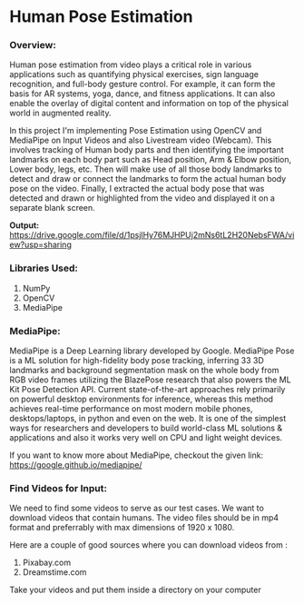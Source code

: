 # Human Pose Estimation

### Overview:
Human pose estimation from video plays a critical role in various applications such as quantifying physical exercises, sign language recognition, and full-body gesture control. For example, it can form the basis for AR systems, yoga, dance, and fitness applications. It can also enable the overlay of digital content and information on top of the physical world in augmented reality.

In this project I'm implementing Pose Estimation using OpenCV and MediaPipe on Input Videos and also Livestream video (Webcam). This involves tracking of Human body parts and then identifying the important landmarks on each body part such as Head position, Arm & Elbow position, Lower body, legs, etc. Then will make use of all those body landmarks to detect and draw or connect the landmarks to form the actual human body pose on the video. Finally, I extracted the actual body pose that was detected and drawn or highlighted from the video and displayed it on a separate blank screen.

<b>Output: </b>https://drive.google.com/file/d/1psjlHy76MJHPUj2mNs6tL2H20NebsFWA/view?usp=sharing

### Libraries Used:
<ol>
  <li>NumPy</li>
  <li>OpenCV</li>
  <li>MediaPipe</li>
  </ol>

### MediaPipe:
MediaPipe is a Deep Learning library developed by Google. MediaPipe Pose is a ML solution for high-fidelity body pose tracking, inferring 33 3D landmarks and background segmentation mask on the whole body from RGB video frames utilizing the BlazePose research that also powers the ML Kit Pose Detection API. Current state-of-the-art approaches rely primarily on powerful desktop environments for inference, whereas this method achieves real-time performance on most modern mobile phones, desktops/laptops, in python and even on the web. It is one of the simplest ways for researchers and developers to build world-class ML solutions & applications and also it works very well on CPU and light weight devices.

If you want to know more about MediaPipe, checkout the given link:  https://google.github.io/mediapipe/

### Find Videos for Input:
We need to find some videos to serve as our test cases.
We want to download videos that contain humans. The video files should be in mp4 format and preferrably with max dimensions of 1920 x 1080.

Here are a couple of good sources where you can download videos from :
<ol>
 <li>Pixabay.com</li> 
 <li>Dreamstime.com</li>
</ol> 

Take your videos and put them inside a directory on your computer
